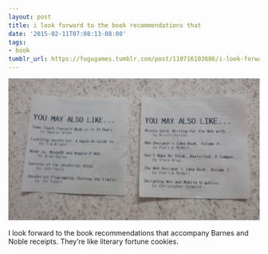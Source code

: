 ```yaml
---
layout: post
title: i look forward to the book recommendations that
date: '2015-02-11T07:08:13-08:00'
tags:
- book
tumblr_url: https://fugugames.tumblr.com/post/110716103686/i-look-forward-to-the-book-recommendations-that
---
```

 ![](/tumblr_files/tumblr_njlwdp2MxC1tgne1po1_1280.jpg)  

I look forward to the book recommendations that accompany Barnes and Noble receipts. They’re like literary fortune cookies.

